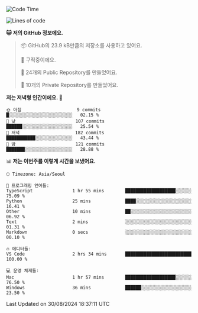   <!--START_SECTION:waka-->
![Code Time](http://img.shields.io/badge/Code%20Time-765%20hrs%2030%20mins-blue)

![Lines of code](https://img.shields.io/badge/%EC%A0%80%EB%8A%94%20%EC%97%AC%ED%83%9C%EA%B9%8C%EC%A7%80%20-400.0%20thousand%20%EC%A4%84%EC%9D%98%20%EC%BD%94%EB%93%9C%EB%A5%BC%20%EC%9E%91%EC%84%B1%ED%96%88%EC%96%B4%EC%9A%94.-blue)

**🐱 저의 GitHub 정보에요.** 

> 📦 GitHub의 23.9 kB만큼의 저장소를 사용하고 있어요. 
 > 
> 💼 구직중이에요.
 > 
> 📜 24개의 Public Repository를 만들었어요. 
 > 
> 🔑 10개의 Private Repository를 만들었어요. 
 > 
**저는 저녁형 인간이에요. 🦉** 

```text
🌞 아침                     9 commits           █░░░░░░░░░░░░░░░░░░░░░░░░   02.15 % 
🌆 낮　                     107 commits         ██████░░░░░░░░░░░░░░░░░░░   25.54 % 
🌃 저녁                     182 commits         ███████████░░░░░░░░░░░░░░   43.44 % 
🌙 밤　                     121 commits         ███████░░░░░░░░░░░░░░░░░░   28.88 % 
```


📊 **저는 이번주를 이렇게 시간을 보냈어요.** 

```text
🕑︎ Timezone: Asia/Seoul

💬 프로그래밍 언어들: 
TypeScript               1 hr 55 mins        ███████████████████░░░░░░   75.09 % 
Python                   25 mins             ████░░░░░░░░░░░░░░░░░░░░░   16.41 % 
Other                    10 mins             ██░░░░░░░░░░░░░░░░░░░░░░░   06.92 % 
Text                     2 mins              ░░░░░░░░░░░░░░░░░░░░░░░░░   01.31 % 
Markdown                 0 secs              ░░░░░░░░░░░░░░░░░░░░░░░░░   00.10 % 

🔥 에디터들: 
VS Code                  2 hrs 34 mins       █████████████████████████   100.00 % 

💻 운영 체제들: 
Mac                      1 hr 57 mins        ███████████████████░░░░░░   76.50 % 
Windows                  36 mins             ██████░░░░░░░░░░░░░░░░░░░   23.50 % 
```


 Last Updated on 30/08/2024 18:37:11 UTC
<!--END_SECTION:waka-->
